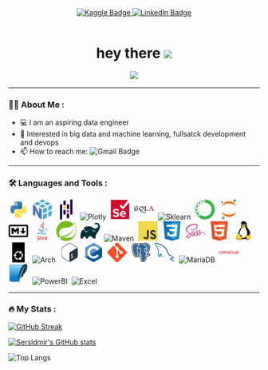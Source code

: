 <div id="header" align="center">
  <div id="badges">
    <a href="https://www.kaggle.com/sergmirig">
      <img src="https://img.shields.io/badge/kaggle-blue?style=for-the-badge&logo=kaggle&logoColor=white" alt="Kaggle Badge"/>
    </a>
    <a href="https://www.linkedin.com/in/sergmir/">
      <img src="https://img.shields.io/badge/linkedin-blue?style=for-the-badge&logo=linkedin&logoColor=white" alt="LinkedIn Badge"/>
    </a>
  </div>
  <img src="https://komarev.com/ghpvc/?username=sersldmir&style=flat-square&color=blue" alt=""/>
  <h1>
    hey there
    <img src="https://media.giphy.com/media/hvRJCLFzcasrR4ia7z/giphy.gif" width="30px"/>
  </h1>
</div>
<div align="center">
  <img src="https://media.giphy.com/media/v1.Y2lkPTc5MGI3NjExMjZqc21zZHV2ZXdydHlsbXA1d2FhZjdwbGxvdzVpZ3lpcDc1NDQwaiZlcD12MV9pbnRlcm5hbF9naWZfYnlfaWQmY3Q9Zw/unxCGmTuBvwo2djRLA/giphy.gif"/>
</div>

---

### :man_technologist: About Me :

- 💻 I am an aspiring data engineer
- 👀 Interested in big data and machine learning, fullsatck development and devops
- 📫 How to reach me: ![Gmail Badge](https://img.shields.io/badge/-sld07.cl@gmail.com-red?style=flat&logo=Gmail&logoColor=white)

---

### :hammer_and_wrench: Languages and Tools :
<div>
  <img src="https://github.com/devicons/devicon/blob/master/icons/python/python-original.svg" alt="Python" width="40" height="40"/>&nbsp;
  <img src="https://github.com/devicons/devicon/blob/master/icons/numpy/numpy-original.svg" alt="Numpy" width="40" height="40"/>&nbsp;
  <img src="https://github.com/devicons/devicon/blob/master/icons/pandas/pandas-original.svg" alt="Pandas" width="40" height="40"/>&nbsp;
  <img src="https://cdn.simpleicons.org/plotly/#3F4F75" alt="Plotly" width="40" height="40"/>&nbsp;
  <img src="https://github.com/devicons/devicon/blob/master/icons/selenium/selenium-original.svg" alt="Selenium" width="40" height="40"/>&nbsp;
  <img src="https://github.com/devicons/devicon/blob/master/icons/sqlalchemy/sqlalchemy-original.svg" alt="SQLAlchemy" width="40" height="40"/>&nbsp;
  <img src="https://cdn.simpleicons.org/scikitlearn/#F7931E" alt="Sklearn" width="40" height="40"/>&nbsp;
  <img src="https://github.com/devicons/devicon/blob/master/icons/anaconda/anaconda-original.svg" alt="Anaconda" width="40" height="40"/>&nbsp;
  <img src="https://github.com/devicons/devicon/blob/master/icons/jupyter/jupyter-original.svg" alt="Jupyter" width="40" height="40"/>&nbsp;
  <img src="https://github.com/devicons/devicon/blob/master/icons/markdown/markdown-original.svg" alt="Markdown" width="40" height="40"/>&nbsp;
  <img src="https://github.com/devicons/devicon/blob/master/icons/java/java-original-wordmark.svg" alt="Java" width="40" height="40"/>&nbsp;
  <img src="https://github.com/devicons/devicon/blob/master/icons/spring/spring-original.svg" alt="Spring" width="40" height="40"/>&nbsp;
  <img src="https://github.com/devicons/devicon/blob/master/icons/gradle/gradle-plain.svg" alt="Gradle" width="40" height="40"/>&nbsp;
  <img src="https://cdn.simpleicons.org/apachemaven/#C71A36" alt="Maven" width="40" height="40"/>&nbsp;
  <img src="https://github.com/devicons/devicon/blob/master/icons/javascript/javascript-original.svg" alt="JavaScript" width="40" height="40"/>&nbsp;
  <img src="https://github.com/devicons/devicon/blob/master/icons/css3/css3-original.svg" alt="CSS" width="40" height="40"/>&nbsp;
  <img src="https://github.com/devicons/devicon/blob/master/icons/sass/sass-original.svg" alt="SASS" width="40" height="40"/>&nbsp;
  <img src="https://github.com/devicons/devicon/blob/master/icons/html5/html5-original.svg" alt="HTML" width="40" height="40"/>&nbsp;
  <img src="https://github.com/devicons/devicon/blob/master/icons/linux/linux-original.svg" alt="Linux" width="40" height="40"/>&nbsp;
  <img src="https://github.com/devicons/devicon/blob/master/icons/ubuntu/ubuntu-plain.svg" alt="Ubuntu" width="40" height="40"/>&nbsp;
  <img src="https://cdn.simpleicons.org/archlinux/#1793D1" alt="Arch" width="40" height="40"/>&nbsp;
  <img src="https://github.com/devicons/devicon/blob/master/icons/bash/bash-original.svg" alt="Bash" width="40" height="40"/>&nbsp;
  <img src="https://github.com/devicons/devicon/blob/master/icons/c/c-original.svg" alt="C" width="40" height="40"/>&nbsp;
  <img src="https://github.com/devicons/devicon/blob/master/icons/git/git-original.svg" alt="Git" width="40" height="40"/>&nbsp;
  <img src="https://github.com/devicons/devicon/blob/master/icons/postgresql/postgresql-original.svg" alt="PostgreSQL" width="40" height="40"/>&nbsp;
  <img src="https://github.com/devicons/devicon/blob/master/icons/mysql/mysql-original.svg" alt="MySQL" width="40" height="40"/>&nbsp;
  <img src="https://cdn.simpleicons.org/mariadb/#003545" alt="MariaDB" width="40" height="40"/>&nbsp;
  <img src="https://github.com/devicons/devicon/blob/master/icons/oracle/oracle-original.svg" alt="Oracle" width="40" height="40"/>&nbsp;
  <img src="https://github.com/devicons/devicon/blob/master/icons/sqlite/sqlite-original.svg" alt="SQLite" width="40" height="40"/>&nbsp;
  <img src="https://cdn.simpleicons.org/powerbi/#F2C811" alt="PowerBI" width="40" height="40"/>&nbsp;
  <img src="https://cdn.simpleicons.org/microsoftexcel/#217346" alt="Excel" width="40" height="40"/>&nbsp;
</div>

---

### :fire: My Stats :

[![GitHub Streak](https://streak-stats.demolab.com/?user=sersldmir&theme=dark)](https://git.io/streak-stats)

[![Sersldmir's GitHub stats](https://github-readme-stats.vercel.app/api?username=sersldmir&theme=gruvbox&hide_rank=true&show_icons=true)](https://github.com/anuraghazra/github-readme-stats)

![Top Langs](https://github-readme-stats.vercel.app/api/top-langs/?username=sersldmir&size_weight=0.5&count_weight=0.5&hide_progress=true&theme=vision-friendly-dark)

<!---
sersldmir/sersldmir is a ✨ special ✨ repository because its `README.md` (this file) appears on your GitHub profile.
You can click the Preview link to take a look at your changes.
--->
